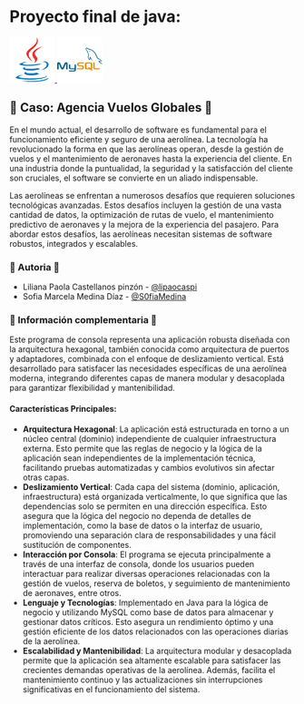 

# P​ro​y​e​ct​o​ ​final de​ ​j​a​va: 

<p align="left"> <a href="https://www.java.com" target="_blank" rel="noreferrer"> <img src="https://raw.githubusercontent.com/devicons/devicon/master/icons/java/java-original.svg" alt="java" width="80" height="80"/> </a> <a href="https://www.mysql.com/" target="_blank" rel="noreferrer"> <img src="https://raw.githubusercontent.com/devicons/devicon/master/icons/mysql/mysql-original-wordmark.svg" alt="mysql" width="80" height="80"/> </a> </p>



##  :flight_departure: Caso:  Agencia Vuelos Globales​ :flight_arrival:

En el mundo actual, el desarrollo de software es fundamental para el funcionamiento eficiente y seguro de una aerolínea. La tecnología ha revolucionado la forma en que las aerolíneas operan, desde la gestión de vuelos y el mantenimiento de aeronaves hasta la experiencia del cliente. En una industria donde la puntualidad, la seguridad y la satisfacción del cliente son cruciales, el software se convierte en un aliado indispensable.

Las aerolíneas se enfrentan a numerosos desafíos que requieren soluciones tecnológicas avanzadas. Estos desafíos incluyen la gestión de una vasta cantidad de datos, la optimización de rutas de vuelo, el mantenimiento predictivo de aeronaves y la mejora de la experiencia del pasajero. Para abordar estos desafíos, las aerolíneas necesitan sistemas de software robustos, integrados y escalables.



### :bust_in_silhouette: Autoria :bust_in_silhouette:

- Liliana Paola Castellanos pinzón  -  [@lipaocaspi](https://github.com/lipaocaspi)
- Sofia Marcela Medina Díaz - [@S0fiaMedina](https://github.com/S0fiaMedina)



### :triangular_ruler: Información complementaria :triangular_ruler:

Este programa de consola representa una aplicación robusta diseñada con la arquitectura hexagonal, también conocida como arquitectura de puertos y adaptadores, combinada con el enfoque de deslizamiento vertical. Está desarrollado para satisfacer las necesidades específicas de una aerolínea moderna, integrando diferentes capas de manera modular y desacoplada para garantizar flexibilidad y mantenibilidad.

#### Características Principales:

- **Arquitectura Hexagonal**: La aplicación está estructurada en torno a un núcleo central (dominio) independiente de cualquier infraestructura externa. Esto permite que las reglas de negocio y la lógica de la aplicación sean independientes de la implementación técnica, facilitando pruebas automatizadas y cambios evolutivos sin afectar otras capas.
- **Deslizamiento Vertical**: Cada capa del sistema (dominio, aplicación, infraestructura) está organizada verticalmente, lo que significa que las dependencias solo se permiten en una dirección específica. Esto asegura que la lógica del negocio no dependa de detalles de implementación, como la base de datos o la interfaz de usuario, promoviendo una separación clara de responsabilidades y una fácil sustitución de componentes.
- **Interacción por Consola**: El programa se ejecuta principalmente a través de una interfaz de consola, donde los usuarios pueden interactuar para realizar diversas operaciones relacionadas con la gestión de vuelos, reserva de boletos, y seguimiento de mantenimiento de aeronaves, entre otros.
- **Lenguaje y Tecnologías**: Implementado en Java para la lógica de negocio y utilizando MySQL como base de datos para almacenar y gestionar datos críticos. Esto asegura un rendimiento óptimo y una gestión eficiente de los datos relacionados con las operaciones diarias de la aerolínea.
- **Escalabilidad y Mantenibilidad**: La arquitectura modular y desacoplada permite que la aplicación sea altamente escalable para satisfacer las crecientes demandas operativas de la aerolínea. Además, facilita el mantenimiento continuo y las actualizaciones sin interrupciones significativas en el funcionamiento del sistema.







